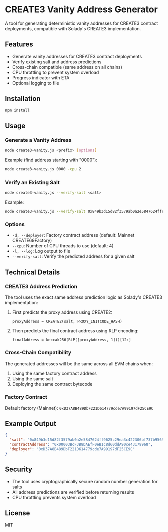 # CREATE3 Vanity Address Generator

A tool for generating deterministic vanity addresses for CREATE3 contract deployments, compatible with Solady's CREATE3 implementation.

## Features

- Generate vanity addresses for CREATE3 contract deployments
- Verify existing salt and address predictions
- Cross-chain compatible (same address on all chains)
- CPU throttling to prevent system overload
- Progress indicator with ETA
- Optional logging to file

## Installation

```bash
npm install
```

## Usage

### Generate a Vanity Address

```bash
node create3-vanity.js <prefix> [options]
```

Example (find address starting with "0000"):
```bash
node create3-vanity.js 0000 -cpu 2
```

### Verify an Existing Salt

```bash
node create3-vanity.js --verify-salt <salt>
```

Example:
```bash
node create3-vanity.js --verify-salt 0x849b3d15d82f3579ab0a2e5847624ff9625c29ea3c422306bf737b95690b9c1f
```

### Options

- `-d, --deployer`: Factory contract address (default: Mainnet CREATE69Factory)
- `--cpu`: Number of CPU threads to use (default: 4)
- `-l, --log`: Log output to file
- `--verify-salt`: Verify the predicted address for a given salt

## Technical Details

### CREATE3 Address Prediction

The tool uses the exact same address prediction logic as Solady's CREATE3 implementation:

1. First predicts the proxy address using CREATE2:
   ```solidity
   proxyAddress = CREATE2(salt, PROXY_INITCODE_HASH)
   ```

2. Then predicts the final contract address using RLP encoding:
   ```solidity
   finalAddress = keccak256(RLP([proxyAddress, 1]))[12:]
   ```

### Cross-Chain Compatibility

The generated addresses will be the same across all EVM chains when:
1. Using the same factory contract address
2. Using the same salt
3. Deploying the same contract bytecode

### Factory Contract

Default factory (Mainnet): `0xD37A8B489DbF221D614779cde7A99197dF25CE9C`

## Example Output

```json
{
  "salt": "0x849b3d15d82f3579ab0a2e5847624ff9625c29ea3c422306bf737b95690b9c1f",
  "contractAddress": "0x00003BcF3B8DAEfF0eB1c8d60ddA90ce43179968",
  "deployer": "0xD37A8B489DbF221D614779cde7A99197dF25CE9C"
}
```

## Security

- The tool uses cryptographically secure random number generation for salts
- All address predictions are verified before returning results
- CPU throttling prevents system overload

## License

MIT


